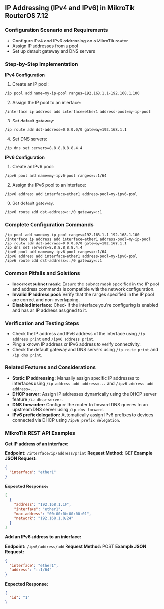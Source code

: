 ## IP Addressing (IPv4 and IPv6) in MikroTik RouterOS 7.12

### Configuration Scenario and Requirements

- Configure IPv4 and IPv6 addressing on a MikroTik router
- Assign IP addresses from a pool
- Set up default gateway and DNS servers

### Step-by-Step Implementation

**IPv4 Configuration**

1. Create an IP pool:
```
/ip pool add name=my-ip-pool ranges=192.168.1.1-192.168.1.100
```

2. Assign the IP pool to an interface:
```
/interface ip address add interface=ether1 address-pool=my-ip-pool
```

3. Set default gateway:
```
/ip route add dst-address=0.0.0.0/0 gateway=192.168.1.1
```

4. Set DNS servers:
```
/ip dns set servers=8.8.8.8,8.8.4.4
```

**IPv6 Configuration**

1. Create an IPv6 pool:
```
/ipv6 pool add name=my-ipv6-pool ranges=::1/64
```

2. Assign the IPv6 pool to an interface:
```
/ipv6 address add interface=ether1 address-pool=my-ipv6-pool
```

3. Set default gateway:
```
/ipv6 route add dst-address=::/0 gateway=::1
```

### Complete Configuration Commands

```
/ip pool add name=my-ip-pool ranges=192.168.1.1-192.168.1.100
/interface ip address add interface=ether1 address-pool=my-ip-pool
/ip route add dst-address=0.0.0.0/0 gateway=192.168.1.1
/ip dns set servers=8.8.8.8,8.8.4.4
/ipv6 pool add name=my-ipv6-pool ranges=::1/64
/ipv6 address add interface=ether1 address-pool=my-ipv6-pool
/ipv6 route add dst-address=::/0 gateway=::1
```

### Common Pitfalls and Solutions

- **Incorrect subnet mask:** Ensure the subnet mask specified in the IP pool and address commands is compatible with the network configuration.
- **Invalid IP address pool:** Verify that the ranges specified in the IP pool are correct and non-overlapping.
- **Disabled interface:** Check if the interface you're configuring is enabled and has an IP address assigned to it.

### Verification and Testing Steps

- Check the IP address and IPv6 address of the interface using `/ip address print` and `/ipv6 address print`.
- Ping a known IP address or IPv6 address to verify connectivity.
- Check the default gateway and DNS servers using `/ip route print` and `/ip dns print`.

### Related Features and Considerations

- **Static IP addressing:** Manually assign specific IP addresses to interfaces using `/ip address add address=...` and `/ipv6 address add address=...`.
- **DHCP server:** Assign IP addresses dynamically using the DHCP server feature `/ip dhcp-server`.
- **DNS forwarder:** Configure the router to forward DNS queries to an upstream DNS server using `/ip dns forward`.
- **IPv6 prefix delegation:** Automatically assign IPv6 prefixes to devices connected via DHCP using `/ipv6 prefix delegation`.

### MikroTik REST API Examples

**Get IP address of an interface:**

**Endpoint:** `/interface/ip/address/print`
**Request Method:** GET
**Example JSON Request:**
```json
{
  "interface": "ether1"
}
```
**Expected Response:**
```json
[
  {
    "address": "192.168.1.10",
    "interface": "ether1",
    "mac-address": "00:00:00:00:00:01",
    "network": "192.168.1.0/24"
  }
]
```

**Add an IPv6 address to an interface:**

**Endpoint:** `/ipv6/address/add`
**Request Method:** POST
**Example JSON Request:**
```json
{
  "interface": "ether1",
  "address": "::1/64"
}
```
**Expected Response:**
```json
{
  "id": "1"
}
```